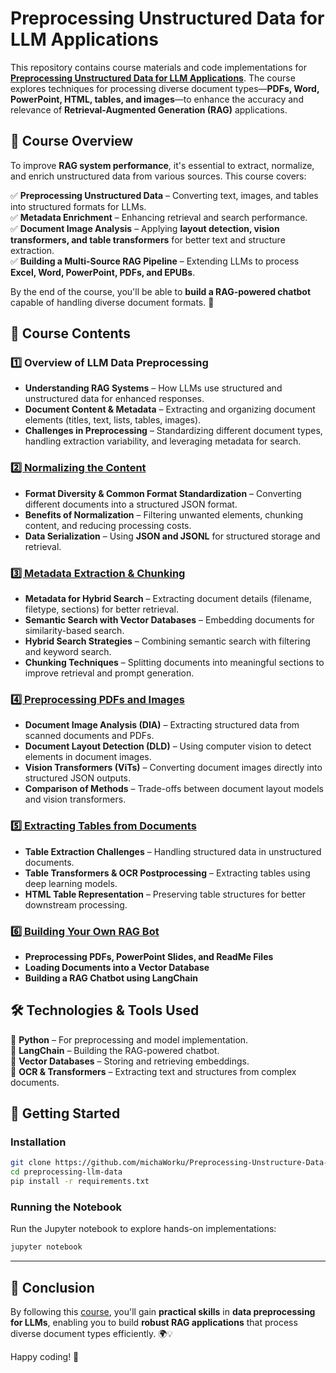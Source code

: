 # **Preprocessing Unstructured Data for LLM Applications**  

This repository contains course materials and code implementations for [**Preprocessing Unstructured Data for LLM Applications**](https://www.deeplearning.ai/short-courses/preprocessing-unstructured-data-for-llm-applications/). The course explores techniques for processing diverse document types—**PDFs, Word, PowerPoint, HTML, tables, and images**—to enhance the accuracy and relevance of **Retrieval-Augmented Generation (RAG)** applications.  


## **📌 Course Overview**  
To improve **RAG system performance**, it's essential to extract, normalize, and enrich unstructured data from various sources. This course covers:  

✅ **Preprocessing Unstructured Data** – Converting text, images, and tables into structured formats for LLMs.  
✅ **Metadata Enrichment** – Enhancing retrieval and search performance.  
✅ **Document Image Analysis** – Applying **layout detection, vision transformers, and table transformers** for better text and structure extraction.  
✅ **Building a Multi-Source RAG Pipeline** – Extending LLMs to process **Excel, Word, PowerPoint, PDFs, and EPUBs**.  

By the end of the course, you'll be able to **build a RAG-powered chatbot** capable of handling diverse document formats. 🚀  


## **📂 Course Contents**  

### **1️⃣ Overview of LLM Data Preprocessing**  
- **Understanding RAG Systems** – How LLMs use structured and unstructured data for enhanced responses.  
- **Document Content & Metadata** – Extracting and organizing document elements (titles, text, lists, tables, images).  
- **Challenges in Preprocessing** – Standardizing different document types, handling extraction variability, and leveraging metadata for search.  

### [**2️⃣ Normalizing the Content**](https://github.com/michaWorku/Preprocessing-Unstructure-Data-for-LLM-Apps/tree/main/L2_Normalizing_the_content)  
- **Format Diversity & Common Format Standardization** – Converting different documents into a structured JSON format.  
- **Benefits of Normalization** – Filtering unwanted elements, chunking content, and reducing processing costs.  
- **Data Serialization** – Using **JSON and JSONL** for structured storage and retrieval.  

### [**3️⃣ Metadata Extraction & Chunking** ](https://github.com/michaWorku/Preprocessing-Unstructure-Data-for-LLM-Apps/tree/main/L3_Metadata_Extraction_Chunking) 
- **Metadata for Hybrid Search** – Extracting document details (filename, filetype, sections) for better retrieval.  
- **Semantic Search with Vector Databases** – Embedding documents for similarity-based search.  
- **Hybrid Search Strategies** – Combining semantic search with filtering and keyword search.  
- **Chunking Techniques** – Splitting documents into meaningful sections to improve retrieval and prompt generation.  

### [**4️⃣ Preprocessing PDFs and Images**](https://github.com/michaWorku/Preprocessing-Unstructure-Data-for-LLM-Apps/tree/main/L4_Preprocessing_PDF_Images)  
- **Document Image Analysis (DIA)** – Extracting structured data from scanned documents and PDFs.  
- **Document Layout Detection (DLD)** – Using computer vision to detect elements in document images.  
- **Vision Transformers (ViTs)** – Converting document images directly into structured JSON outputs.  
- **Comparison of Methods** – Trade-offs between document layout models and vision transformers.  

### [**5️⃣ Extracting Tables from Documents**](https://github.com/michaWorku/Preprocessing-Unstructure-Data-for-LLM-Apps/tree/main/L5_Extracting_Tables)  
- **Table Extraction Challenges** – Handling structured data in unstructured documents.  
- **Table Transformers & OCR Postprocessing** – Extracting tables using deep learning models.  
- **HTML Table Representation** – Preserving table structures for better downstream processing.  

### [**6️⃣ Building Your Own RAG Bot**](https://github.com/michaWorku/Preprocessing-Unstructure-Data-for-LLM-Apps/tree/main/L6_QA_RAG_Bot)  
- **Preprocessing PDFs, PowerPoint Slides, and ReadMe Files**  
- **Loading Documents into a Vector Database**  
- **Building a RAG Chatbot using LangChain**  


## **🛠 Technologies & Tools Used**  
🔹 **Python** – For preprocessing and model implementation.  
🔹 **LangChain** – Building the RAG-powered chatbot.  
🔹 **Vector Databases** – Storing and retrieving embeddings.  
🔹 **OCR & Transformers** – Extracting text and structures from complex documents.  


## **🚀 Getting Started**  

### **Installation**  
```bash
git clone https://github.com/michaWorku/Preprocessing-Unstructure-Data-for-LLM-Apps.git
cd preprocessing-llm-data
pip install -r requirements.txt
```

### **Running the Notebook**  
Run the Jupyter notebook to explore hands-on implementations:  
```bash
jupyter notebook
```

---

## **📖 Conclusion**  
By following this [course](https://www.deeplearning.ai/short-courses/preprocessing-unstructured-data-for-llm-applications/), you'll gain **practical skills** in **data preprocessing for LLMs**, enabling you to build **robust RAG applications** that process diverse document types efficiently. 🌍💡  

Happy coding! 🚀
